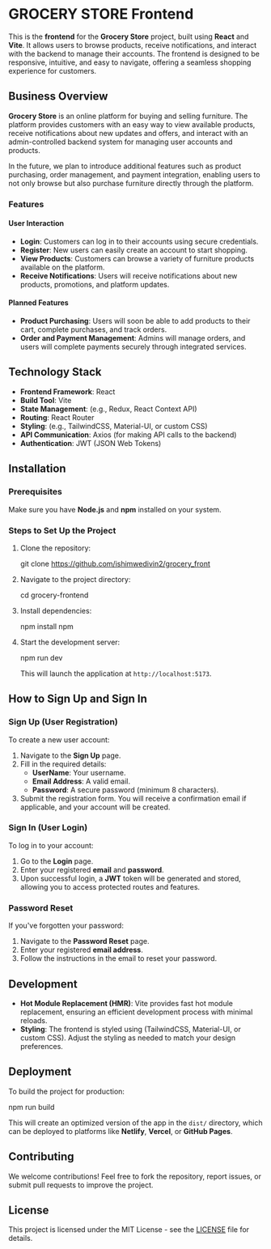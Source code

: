 

# GROCERY STORE Frontend

This is the **frontend** for the **Grocery Store** project, built using **React** and **Vite**. It allows users to browse products, receive notifications, and interact with the backend to manage their accounts. The frontend is designed to be responsive, intuitive, and easy to navigate, offering a seamless shopping experience for customers.

## Business Overview

**Grocery Store** is an online platform for buying and selling furniture. The platform provides customers with an easy way to view available products, receive notifications about new updates and offers, and interact with an admin-controlled backend system for managing user accounts and products.

In the future, we plan to introduce additional features such as product purchasing, order management, and payment integration, enabling users to not only browse but also purchase furniture directly through the platform.

### Features

#### User Interaction
- **Login**: Customers can log in to their accounts using secure credentials.
- **Register**: New users can easily create an account to start shopping.
- **View Products**: Customers can browse a variety of furniture products available on the platform.
- **Receive Notifications**: Users will receive notifications about new products, promotions, and platform updates.

#### Planned Features
- **Product Purchasing**: Users will soon be able to add products to their cart, complete purchases, and track orders.
- **Order and Payment Management**: Admins will manage orders, and users will complete payments securely through integrated services.

## Technology Stack

- **Frontend Framework**: React
- **Build Tool**: Vite
- **State Management**: (e.g., Redux, React Context API)
- **Routing**: React Router
- **Styling**: (e.g., TailwindCSS, Material-UI, or custom CSS)
- **API Communication**: Axios (for making API calls to the backend)
- **Authentication**: JWT (JSON Web Tokens)

## Installation

### Prerequisites
Make sure you have **Node.js** and **npm** installed on your system.

### Steps to Set Up the Project
1. Clone the repository:
   
   git clone https://github.com/ishimwedivin2/grocery_front
   

2. Navigate to the project directory:
   
   cd grocery-frontend
   

3. Install dependencies:
   
   npm install
   npm

4. Start the development server:
   
   npm run dev
   

   This will launch the application at `http://localhost:5173`.

## How to Sign Up and Sign In

### Sign Up (User Registration)
To create a new user account:
1. Navigate to the **Sign Up** page.
2. Fill in the required details:
   - **UserName**: Your username.
   - **Email Address**: A valid email.
   - **Password**: A secure password (minimum 8 characters).
3. Submit the registration form. You will receive a confirmation email if applicable, and your account will be created.

### Sign In (User Login)
To log in to your account:
1. Go to the **Login** page.
2. Enter your registered **email** and **password**.
3. Upon successful login, a **JWT** token will be generated and stored, allowing you to access protected routes and features.

### Password Reset
If you've forgotten your password:
1. Navigate to the **Password Reset** page.
2. Enter your registered **email address**.
3. Follow the instructions in the email to reset your password.

## Development

- **Hot Module Replacement (HMR)**: Vite provides fast hot module replacement, ensuring an efficient development process with minimal reloads.
- **Styling**: The frontend is styled using (TailwindCSS, Material-UI, or custom CSS). Adjust the styling as needed to match your design preferences.

## Deployment

To build the project for production:

npm run build


This will create an optimized version of the app in the `dist/` directory, which can be deployed to platforms like **Netlify**, **Vercel**, or **GitHub Pages**.

## Contributing

We welcome contributions! Feel free to fork the repository, report issues, or submit pull requests to improve the project.

## License

This project is licensed under the MIT License - see the [LICENSE](LICENSE) file for details.
